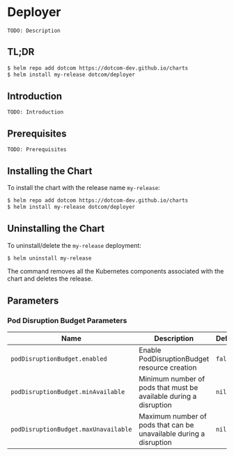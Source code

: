 # Deployer

`TODO: Description`

## TL;DR

```bash
$ helm repo add dotcom https://dotcom-dev.github.io/charts
$ helm install my-release dotcom/deployer
```

## Introduction

`TODO: Introduction`

## Prerequisites

`TODO: Prerequisites`

## Installing the Chart

To install the chart with the release name `my-release`:

```bash
$ helm repo add dotcom https://dotcom-dev.github.io/charts
$ helm install my-release dotcom/deployer
```

## Uninstalling the Chart

To uninstall/delete the `my-release` deployment:

```bash
$ helm uninstall my-release
```

The command removes all the Kubernetes components associated with the chart and deletes the release.

## Parameters

### Pod Disruption Budget Parameters

| Name                                 | Description                                                        | Default |
|--------------------------------------|--------------------------------------------------------------------|---------|
| `podDisruptionBudget.enabled`        | Enable PodDisruptionBudget resource creation                       | `false` |
| `podDisruptionBudget.minAvailable`   | Minimum number of pods that must be available during a disruption  | `nil`   |
| `podDisruptionBudget.maxUnavailable` | Maximum number of pods that can be unavailable during a disruption | `nil`   |
